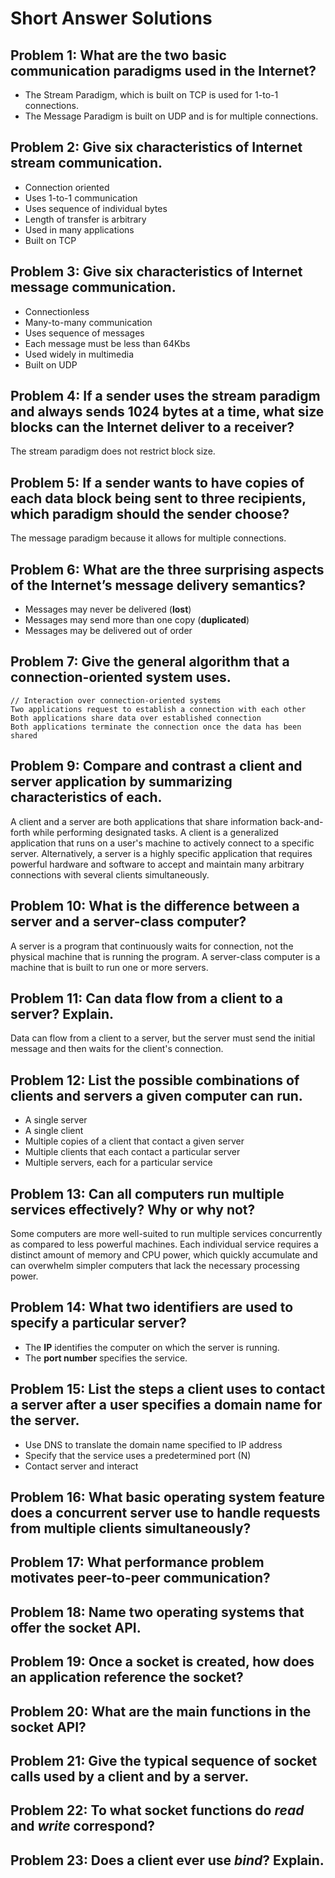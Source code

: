 # Short Answer Solutions

## Problem 1: What are the two basic communication paradigms used in the Internet?
- The Stream Paradigm, which is built on TCP is used for 1-to-1 connections.
- The Message Paradigm is built on UDP and is for multiple connections.

## Problem 2: Give six characteristics of Internet stream communication.
- Connection oriented
- Uses 1-to-1 communication
- Uses sequence of individual bytes
- Length of transfer is arbitrary
- Used in many applications
- Built on TCP

## Problem 3: Give six characteristics of Internet message communication.
- Connectionless
- Many-to-many communication
- Uses sequence of messages
- Each message must be less than 64Kbs
- Used widely in multimedia
- Built on UDP

## Problem 4: If a sender uses the stream paradigm and always sends 1024 bytes at a time, what size blocks can the Internet deliver to a receiver?
The stream paradigm does not restrict block size.

## Problem 5: If a sender wants to have copies of each data block being sent to three recipients, which paradigm should the sender choose?
The message paradigm because it allows for multiple connections.

## Problem 6: What are the three surprising aspects of the Internet’s message delivery semantics?
- Messages may never be delivered (__lost__)
- Messages may send more than one copy (__duplicated__)
- Messages may be delivered out of order

## Problem 7: Give the general algorithm that a connection-oriented system uses.
    // Interaction over connection-oriented systems
    Two applications request to establish a connection with each other
    Both applications share data over established connection
    Both applications terminate the connection once the data has been shared

## Problem 9: Compare and contrast a client and server application by summarizing characteristics of each.
A client and a server are both applications that share information back-and-forth while performing designated tasks. A client is a generalized application that runs on a user's machine to actively connect to a specific server. Alternatively, a server is a highly specific application that requires powerful hardware and software to accept and maintain many arbitrary connections with several clients simultaneously.

## Problem 10: What is the difference between a server and a server-class computer?
A server is a program that continuously waits for connection, not the physical machine that is running the program. A server-class computer is a machine that is built to run one or more servers.

## Problem 11: Can data flow from a client to a server? Explain.
Data can flow from a client to a server, but the server must send the initial message and then waits for the client's connection.

## Problem 12: List the possible combinations of clients and servers a given computer can run.
- A single server
- A single client
- Multiple copies of a client that contact a given server
- Multiple clients that each contact a particular server
- Multiple servers, each for a particular service

## Problem 13: Can all computers run multiple services effectively? Why or why not?
Some computers are more well-suited to run multiple services concurrently as compared to less powerful machines. Each individual service requires a distinct amount of memory and CPU power, which quickly accumulate and can overwhelm simpler computers that lack the necessary processing power.

## Problem 14: What two identifiers are used to specify a particular server?
- The __IP__ identifies the computer on which the server is running.
- The __port number__ specifies the service.

## Problem 15: List the steps a client uses to contact a server after a user specifies a domain name for the server.
- Use DNS to translate the domain name specified to IP address
- Specify that the service uses a predetermined port (N)
- Contact server and interact

## Problem 16: What basic operating system feature does a concurrent server use to handle requests from multiple clients simultaneously?

## Problem 17: What performance problem motivates peer-to-peer communication?

## Problem 18: Name two operating systems that offer the socket API.

## Problem 19: Once a socket is created, how does an application reference the socket?

## Problem 20: What are the main functions in the socket API?

## Problem 21: Give the typical sequence of socket calls used by a client and by a server.

## Problem 22: To what socket functions do __*read*__ and __*write*__ correspond?

## Problem 23: Does a client ever use __*bind*__? Explain.
